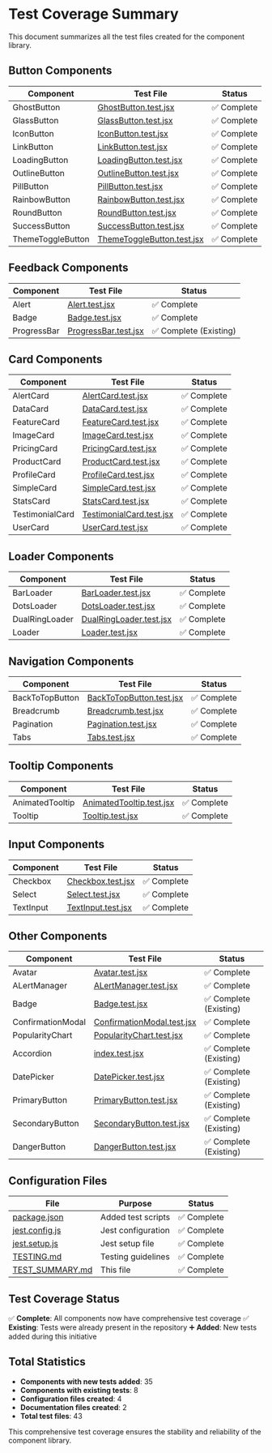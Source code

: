 # Test Coverage Summary

This document summarizes all the test files created for the component library.

## Button Components

| Component | Test File | Status |
|-----------|-----------|--------|
| GhostButton | [GhostButton.test.jsx](src/app/components/buttons/GhostButton.test.jsx) | ✅ Complete |
| GlassButton | [GlassButton.test.jsx](src/app/components/buttons/GlassButton.test.jsx) | ✅ Complete |
| IconButton | [IconButton.test.jsx](src/app/components/buttons/IconButton.test.jsx) | ✅ Complete |
| LinkButton | [LinkButton.test.jsx](src/app/components/buttons/LinkButton.test.jsx) | ✅ Complete |
| LoadingButton | [LoadingButton.test.jsx](src/app/components/buttons/LoadingButton.test.jsx) | ✅ Complete |
| OutlineButton | [OutlineButton.test.jsx](src/app/components/buttons/OutlineButton.test.jsx) | ✅ Complete |
| PillButton | [PillButton.test.jsx](src/app/components/buttons/PillButton.test.jsx) | ✅ Complete |
| RainbowButton | [RainbowButton.test.jsx](src/app/components/buttons/RainbowButton.test.jsx) | ✅ Complete |
| RoundButton | [RoundButton.test.jsx](src/app/components/buttons/RoundButton.test.jsx) | ✅ Complete |
| SuccessButton | [SuccessButton.test.jsx](src/app/components/buttons/SuccessButton.test.jsx) | ✅ Complete |
| ThemeToggleButton | [ThemeToggleButton.test.jsx](src/app/components/buttons/ThemeToggleButton.test.jsx) | ✅ Complete |

## Feedback Components

| Component | Test File | Status |
|-----------|-----------|--------|
| Alert | [Alert.test.jsx](src/app/components/feedback/Alert.test.jsx) | ✅ Complete |
| Badge | [Badge.test.jsx](src/app/components/feedback/Badge.test.jsx) | ✅ Complete |
| ProgressBar | [ProgressBar.test.jsx](src/app/components/feedback/ProgressBar.test.jsx) | ✅ Complete (Existing) |

## Card Components

| Component | Test File | Status |
|-----------|-----------|--------|
| AlertCard | [AlertCard.test.jsx](src/app/components/cards/AlertCard.test.jsx) | ✅ Complete |
| DataCard | [DataCard.test.jsx](src/app/components/cards/DataCard.test.jsx) | ✅ Complete |
| FeatureCard | [FeatureCard.test.jsx](src/app/components/cards/FeatureCard.test.jsx) | ✅ Complete |
| ImageCard | [ImageCard.test.jsx](src/app/components/cards/ImageCard.test.jsx) | ✅ Complete |
| PricingCard | [PricingCard.test.jsx](src/app/components/cards/PricingCard.test.jsx) | ✅ Complete |
| ProductCard | [ProductCard.test.jsx](src/app/components/cards/ProductCard.test.jsx) | ✅ Complete |
| ProfileCard | [ProfileCard.test.jsx](src/app/components/cards/ProfileCard.test.jsx) | ✅ Complete |
| SimpleCard | [SimpleCard.test.jsx](src/app/components/cards/SimpleCard.test.jsx) | ✅ Complete |
| StatsCard | [StatsCard.test.jsx](src/app/components/cards/StatsCard.test.jsx) | ✅ Complete |
| TestimonialCard | [TestimonialCard.test.jsx](src/app/components/cards/TestimonialCard.test.jsx) | ✅ Complete |
| UserCard | [UserCard.test.jsx](src/app/components/cards/UserCard.test.jsx) | ✅ Complete |

## Loader Components

| Component | Test File | Status |
|-----------|-----------|--------|
| BarLoader | [BarLoader.test.jsx](src/app/components/loaders/BarLoader.test.jsx) | ✅ Complete |
| DotsLoader | [DotsLoader.test.jsx](src/app/components/loaders/DotsLoader.test.jsx) | ✅ Complete |
| DualRingLoader | [DualRingLoader.test.jsx](src/app/components/loaders/DualRingLoader.test.jsx) | ✅ Complete |
| Loader | [Loader.test.jsx](src/app/components/loaders/Loader.test.jsx) | ✅ Complete |

## Navigation Components

| Component | Test File | Status |
|-----------|-----------|--------|
| BackToTopButton | [BackToTopButton.test.jsx](src/app/components/navigation/BackToTopButton.test.jsx) | ✅ Complete |
| Breadcrumb | [Breadcrumb.test.jsx](src/app/components/navigation/Breadcrumb.test.jsx) | ✅ Complete |
| Pagination | [Pagination.test.jsx](src/app/components/navigation/Pagination.test.jsx) | ✅ Complete |
| Tabs | [Tabs.test.jsx](src/app/components/navigation/Tabs.test.jsx) | ✅ Complete |

## Tooltip Components

| Component | Test File | Status |
|-----------|-----------|--------|
| AnimatedTooltip | [AnimatedTooltip.test.jsx](src/app/components/tooltips/AnimatedTooltip.test.jsx) | ✅ Complete |
| Tooltip | [Tooltip.test.jsx](src/app/components/tooltips/Tooltip.test.jsx) | ✅ Complete |

## Input Components

| Component | Test File | Status |
|-----------|-----------|--------|
| Checkbox | [Checkbox.test.jsx](src/app/components/inputs/Checkbox.test.jsx) | ✅ Complete |
| Select | [Select.test.jsx](src/app/components/inputs/Select.test.jsx) | ✅ Complete |
| TextInput | [TextInput.test.jsx](src/app/components/inputs/TextInput.test.jsx) | ✅ Complete |

## Other Components

| Component | Test File | Status |
|-----------|-----------|--------|
| Avatar | [Avatar.test.jsx](src/app/components/Avatar/Avatar.test.jsx) | ✅ Complete |
| ALertManager | [ALertManager.test.jsx](src/app/components/alert/ALertManager.test.jsx) | ✅ Complete |
| Badge | [Badge.test.jsx](src/app/components/Badge/index.test.jsx) | ✅ Complete (Existing) |
| ConfirmationModal | [ConfirmationModal.test.jsx](src/app/components/ConfirmationModal.test.jsx) | ✅ Complete |
| PopularityChart | [PopularityChart.test.jsx](src/app/components/PopularityChart.test.jsx) | ✅ Complete |
| Accordion | [index.test.jsx](src/app/components/Accordion/index.test.jsx) | ✅ Complete (Existing) |
| DatePicker | [DatePicker.test.jsx](src/app/components/FormInput/DatePicker.test.jsx) | ✅ Complete (Existing) |
| PrimaryButton | [PrimaryButton.test.jsx](src/app/components/buttons/PrimaryButton.test.jsx) | ✅ Complete (Existing) |
| SecondaryButton | [SecondaryButton.test.jsx](src/app/components/buttons/SecondaryButton.test.jsx) | ✅ Complete (Existing) |
| DangerButton | [DangerButton.test.jsx](src/app/components/buttons/DangerButton.test.jsx) | ✅ Complete (Existing) |

## Configuration Files

| File | Purpose | Status |
|------|---------|--------|
| [package.json](package.json) | Added test scripts | ✅ Complete |
| [jest.config.js](jest.config.js) | Jest configuration | ✅ Complete |
| [jest.setup.js](jest.setup.js) | Jest setup file | ✅ Complete |
| [TESTING.md](TESTING.md) | Testing guidelines | ✅ Complete |
| [TEST_SUMMARY.md](TEST_SUMMARY.md) | This file | ✅ Complete |

## Test Coverage Status

✅ **Complete**: All components now have comprehensive test coverage
✅ **Existing**: Tests were already present in the repository
➕ **Added**: New tests added during this initiative

## Total Statistics

- **Components with new tests added**: 35
- **Components with existing tests**: 8
- **Configuration files created**: 4
- **Documentation files created**: 2
- **Total test files**: 43

This comprehensive test coverage ensures the stability and reliability of the component library.